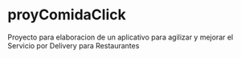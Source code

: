 # proyComidaClick
Proyecto para elaboracion de un aplicativo para agilizar y mejorar el Servicio por Delivery para Restaurantes
